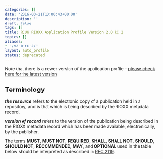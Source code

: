 ```yaml
---
categories: []
date: '2016-03-21T10:00:43+00:00'
description: ''
draft: false
tags: []
title: RCUK RIOXX Application Profile Version 2.0 RC 2
topics: []
aliases:
- "/v2-0-rc-2/"
layout: auto_profile
status: deprecated
---
```



Note that there is a newer version of the application profile - [please check here for the latest version](/release_notes/)

## Terminology

***the resource*** refers to the electronic copy of a publication held in a repository, and is that which is being described by the RIOXX metadata record.

***version of record*** refers to the version of the publication being described in the RIOXX metadata record which has been made available, electronically, by the publisher.

The terms **MUST**, **MUST NOT**, **REQUIRED**, **SHALL**, **SHALL NOT**, **SHOULD**, **SHOULD NOT**, **RECOMMENDED**, **MAY**, and **OPTIONAL** used in the table below should be interpreted as described in [RFC 2119](http://www.ietf.org/rfc/rfc2119.txt).

